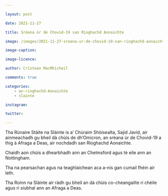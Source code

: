 ```yaml
---

layout: post

date: 2021-11-27

title: Srèana ùr de Chovid-19 san Rìoghachd Aonaichte

image: /images/2021-11-27-sreana-ur-de-chovid-19-san-rioghachd-aonaichte.jpg

image-caption:

image-licence:

author: Crìstean MacMhìcheil

comments: true

categories:
    - an-rioghachd-Aonaichte
    - slainte

instagram:

twitter:

---
```


Tha Rùnaire Stàite na Slàinte is a’ Chùraim Shòisealta, Sajid Javid, air ainmeachadh gu bheil dà chùis de dh’Omicron, an srèana ùr de Chovid-19 a thig à Afraga a Deas, air nochdadh san Rìoghachd Aonaichte.

<!--more-->

Chaidh aon chùis a dhearbhadh ann an Chelmsford agus tè eile ann an Nottingham.

Tha na pearsachan agus na teaghlaichean aca a-nis gan cumail fhèin air leth.

Tha Roinn na Slàinte air ràdh gu bheil an dà chùis co-cheangailte ri chèile agus ri siubhal ann an Afraga a Deas.
